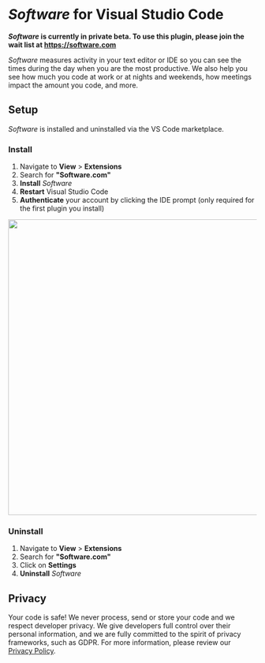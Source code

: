 # *Software* for Visual Studio Code

***Software* is currently in private beta. To use this plugin, please join the wait list at https://software.com**

*Software* measures activity in your text editor or IDE so you can see the times during the day when you are the most productive. We also help you see how much you code at work or at nights and weekends, how meetings impact the amount you code, and more. 

## Setup

*Software* is installed and uninstalled via the VS Code marketplace.

<!--- Begin: setup --->

### Install

1. Navigate to **View** > **Extensions**
2. Search for **"Software.com"**
3. **Install** *Software*
4. **Restart** Visual Studio Code
5. **Authenticate** your account by clicking the IDE prompt (only required for the first plugin you install)

<img src="https://user-images.githubusercontent.com/27828739/42613369-6ce10bf0-8555-11e8-9017-6282c3d40005.gif" width="600" />

### Uninstall

1. Navigate to **View** > **Extensions**
2. Search for **"Software.com"**
3. Click on **Settings** 
4. **Uninstall** *Software*

<!--- End: setup --->

## Privacy

Your code is safe! We never process, send or store your code and we respect developer privacy. We give developers full control over their personal information, and we are fully committed to the spirit of privacy frameworks, such as GDPR. For more information, please review our [Privacy Policy](https://software.com/privacy-policy).

